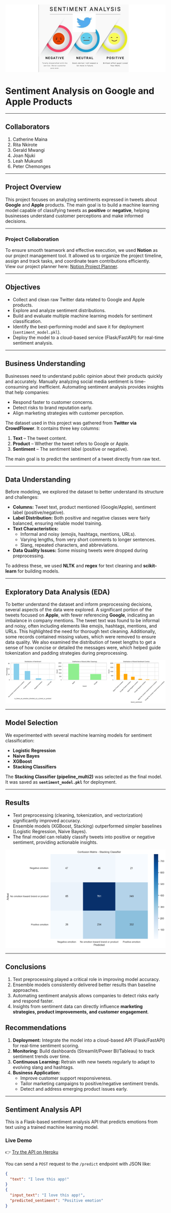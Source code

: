 ![Sentiment Analysis](Images/sentiment.jpeg)

# Sentiment Analysis on Google and Apple Products
---
## Collaborators
1. Catherine Maina
2. Rita Nkirote
3. Gerald Mwangi
4. Joan Njuki
5. Leah Mukundi
6. Peter Chemonges
---
## Project Overview

This project focuses on analyzing sentiments expressed in tweets about **Google** and **Apple** products. The main goal is to build a machine learning model capable of classifying tweets as **positive** or **negative**, helping businesses understand customer perceptions and make informed decisions.

---
### Project Collaboration

To ensure smooth teamwork and effective execution, we used **Notion** as our project management tool. It allowed us to organize the project timeline, assign and track tasks, and coordinate team contributions efficiently.  
View our project planner here: [Notion Project Planner](https://www.notion.so/Group-Project-Planner-25dab49cbc0480d689b1f02636462aad?source=copy_link).

---
## Objectives
- Collect and clean raw Twitter data related to Google and Apple products.  
- Explore and analyze sentiment distributions.  
- Build and evaluate multiple machine learning models for sentiment classification.  
- Identify the best-performing model and save it for deployment (`sentiment_model.pkl`).  
- Deploy the model to a cloud-based service (Flask/FastAPI) for real-time sentiment analysis.  
---
## Business Understanding
Businesses need to understand public opinion about their products quickly and accurately. Manually analyzing social media sentiment is time-consuming and inefficient. Automating sentiment analysis provides insights that help companies:  
- Respond faster to customer concerns.  
- Detect risks to brand reputation early.  
- Align marketing strategies with customer perception.  

The dataset used in this project was gathered from **Twitter via CrowdFlower**. It contains three key columns:  
1. **Text** – The tweet content.  
2. **Product** – Whether the tweet refers to Google or Apple.  
3. **Sentiment** – The sentiment label (positive or negative).  

The main goal is to predict the sentiment of a tweet directly from raw text.

---
## Data Understanding
Before modeling, we explored the dataset to better understand its structure and challenges:  

- **Columns:** Tweet text, product mentioned (Google/Apple), sentiment label (positive/negative).  
- **Label Distribution:** Both positive and negative classes were fairly balanced, ensuring reliable model training.  
- **Text Characteristics:**  
  - Informal and noisy (emojis, hashtags, mentions, URLs).  
  - Varying lengths, from very short comments to longer sentences.  
  - Slang, repeated characters, and abbreviations.  
- **Data Quality Issues:** Some missing tweets were dropped during preprocessing.  

To address these, we used **NLTK** and **regex** for text cleaning and **scikit-learn** for building models.

---

## Exploratory Data Analysis (EDA)

To better understand the dataset and inform preprocessing decisions, several aspects of the data were explored. A significant portion of the tweets focused on **Apple**, with fewer referencing **Google**, indicating an imbalance in company mentions. The tweet text was found to be informal and noisy, often including elements like emojis, hashtags, mentions, and URLs. This highlighted the need for thorough text cleaning. Additionally, some records contained missing values, which were removed to ensure data quality. We also examined the distribution of tweet lengths to get a sense of how concise or detailed the messages were, which helped guide tokenization and padding strategies during preprocessing.

![EDA](Images/output.png)

---

## Model Selection
We experimented with several machine learning models for sentiment classification:  

- **Logistic Regression**  
- **Naive Bayes**   
- **XGBoost**   
- **Stacking Classifiers**   

The **Stacking Classifier (pipeline_multi2)** was selected as the final model.  
It was saved as **`sentiment_model.pkl`** for deployment.

---
## Results
- Text preprocessing (cleaning, tokenization, and vectorization) significantly improved accuracy.  
- Ensemble models (XGBoost, Stacking) outperformed simpler baselines (Logistic Regression, Naive Bayes).  
- The final model can reliably classify tweets into positive or negative sentiment, providing actionable insights. 

![EDA](Images/output2.png)

---
## Conclusions
1. Text preprocessing played a critical role in improving model accuracy.  
2. Ensemble models consistently delivered better results than baseline approaches.  
3. Automating sentiment analysis allows companies to detect risks early and respond faster.  
4. Insights from sentiment data can directly influence **marketing strategies, product improvements, and customer engagement**.  

## Recommendations
1. **Deployment:** Integrate the model into a cloud-based API (Flask/FastAPI) for real-time sentiment scoring.  
2. **Monitoring:** Build dashboards (Streamlit/Power BI/Tableau) to track sentiment trends over time.  
3. **Continuous Learning:** Retrain with new tweets regularly to adapt to evolving slang and hashtags.  
4. **Business Application:**  
   - Improve customer support responsiveness.  
   - Tailor marketing campaigns to positive/negative sentiment trends.  
   - Detect and address emerging product issues early.  

---

##  Sentiment Analysis API

This is a Flask-based sentiment analysis API that predicts emotions from text using a trained machine learning model.

###  Live Demo

👉 [Try the API on Heroku](https://tweetmoodz-a6e4ceda30b2.herokuapp.com/)

You can send a `POST` request to the `/predict` endpoint with JSON like:

```json
{
  "text": "I love this app!"
}
{
  "input_text": "I love this app!",
  "predicted_sentiment": "Positive emotion"
}

